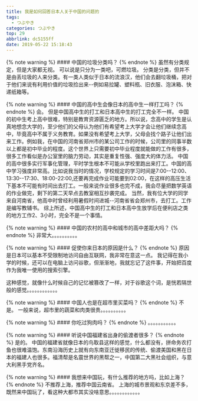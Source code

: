 ```yaml
---
title: 我是如何回答日本人关于中国的问题的
tags:
  - つぶやき
categories: つぶやき
top: 29
abbrlink: dc5155ff
date: 2019-05-22 15:18:43
---
```

<!--more-->
{% note warning %}
    #### 中国的垃圾分类吗？
{% endnote %}
虽然有分类规定，但是大家都无视。
可以说是只分为一类吧，可燃垃圾。
分类是分类，但并不是由丢垃圾的人来分类。有一类人类似于日本的流浪汉，他们会去翻垃圾桶，把对于他们来说有利用价值的垃圾捡出来--例如易拉罐、塑料瓶、旧衣服、泡沫箱、快递纸箱等。

{% note warning %}
    #### 中国的高中生会像日本的高中生一样打工吗？
{% endnote %}
会。
但是中国高中生的打工和日本高中生的打工完全不一样。
中国的初中生考上高中很难，特别是教育资源匮乏的地方。所以说，念高中的学生是认真地想念大学的，至少他们的父母认为他们有希望考上大学才会让他们继续念高中，毕竟高中不属于义务教育。如果没有希望考上大学，父母会找个路子让他们出来工作。例如我，在中国的河南省郑州市的某公司工作的时候，公司里的同事半数以上都是初中毕业的程度。这个世界上只需要初中毕业程度就能做的工作有很多，很多工作看似是办公室里的脑力劳动，其实是重复性强、强度大的体力活。
中国的高中很多实行军事化管理，平时学生根本不可能从学校里跑出来打工。中国的高中学习强度非常高。比如说我当时的情况，学校规定的学习时间是7:00--12:00、13:30--17:30、18:00-22:00,还要再完成作业可能要到02:00，在这样的高压生活下基本不可能有时间出去打工。一般来说作业很多也完不成，我会尽量把数学英语的作业做完，剩下的第二天早点去教室相互抄袭完成。
当然，我有位大学的同学来自河南省，他高中时曾经利用暑假时间进城--河南省省会郑州市，去打工。工作是编写教辅书。
综上所述，中国高中生的打工和日本高中生放学后在便利店之类的地方工作2、3小时，完全不是一个事情。

{% note warning %}
    #### 中国的农村的高中和城市的高中差距大吗？
{% endnote %}
非常大。。。。。。。。。。

{% note warning %}
    #### 促使你来日本的原因是什么？
{% endnote %}
原因是日本可以基本不受限制地访问自由互联网，我非常在意这一点。
我记得在我小学的时候，还可以在电脑上访问谷歌，但渐渐地，我就忘记了这件事，开始把百度作为我唯一使用的搜索引擎。

这种感觉，就像什么时候自己的记忆被篡改了一样，对于谷歌这个词，是恍若隔世般的感觉。。。。。。。。。。。。

{% note warning %}
    #### 中国人也是在超市里买菜吗？
{% endnote %}
不是。
一般来说，超市里的蔬菜和肉类很贵。。。。。。。。。。

{% note warning %}
    #### 你吃过狗肉吗？
{% endnote %}
。。。。。。。。。。。

{% note warning %}
    #### 听说中国福建省出身的偷渡者很多？
{% endnote %}
是的。
中国的福建省就像日本的鸟取县这样的感觉，什么都没有，拼命务农打鱼也很难温饱。东南沿海历史上就有向东南亚迁徙移民的传统、偷渡美国和黑在日本的福建人也很多。福清帮是名震世界的黑帮之一，中国第二大黑社会组织，与意大利黑手党齐名。

{% note warning %}
    #### 我想来中国玩，有什么推荐的地方吗，比如上海？
{% endnote %}
不推荐上海，推荐中国云南省。
上海的城市景观和东京差不多，既然来中国玩了，看这种大都市其实没啥意思。。。。。。。。。。。。
